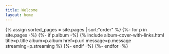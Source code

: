 ```yaml
---
title: Welcome
layout: home
---
```


{% assign sorted_pages = site.pages | sort:"order" %}
{%- for p in site.pages -%}
    {%- if p.album -%}
        {% include album-cover-with-links.html
            title=p.title
            album=p.album
            href=p.url
            message=p.message
            streaming=p.streaming  %}
    {%- endif -%}
{%- endfor -%}
